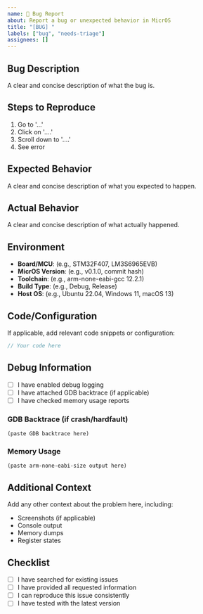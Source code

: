 ```yaml
---
name: 🐛 Bug Report
about: Report a bug or unexpected behavior in MicrOS
title: "[BUG] "
labels: ["bug", "needs-triage"]
assignees: []
---
```


## Bug Description
A clear and concise description of what the bug is.

## Steps to Reproduce
1. Go to '...'
2. Click on '....'
3. Scroll down to '....'
4. See error

## Expected Behavior
A clear and concise description of what you expected to happen.

## Actual Behavior
A clear and concise description of what actually happened.

## Environment
- **Board/MCU**: (e.g., STM32F407, LM3S6965EVB)
- **MicrOS Version**: (e.g., v0.1.0, commit hash)
- **Toolchain**: (e.g., arm-none-eabi-gcc 12.2.1)
- **Build Type**: (e.g., Debug, Release)
- **Host OS**: (e.g., Ubuntu 22.04, Windows 11, macOS 13)

## Code/Configuration
If applicable, add relevant code snippets or configuration:

```c
// Your code here
```

## Debug Information
- [ ] I have enabled debug logging
- [ ] I have attached GDB backtrace (if applicable)
- [ ] I have checked memory usage reports

### GDB Backtrace (if crash/hardfault)
```
(paste GDB backtrace here)
```

### Memory Usage
```
(paste arm-none-eabi-size output here)
```

## Additional Context
Add any other context about the problem here, including:
- Screenshots (if applicable)
- Console output
- Memory dumps
- Register states

## Checklist
- [ ] I have searched for existing issues
- [ ] I have provided all requested information
- [ ] I can reproduce this issue consistently
- [ ] I have tested with the latest version